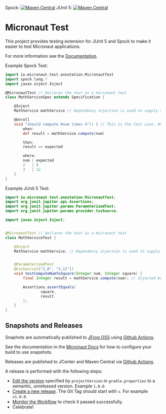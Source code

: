 Spock: [![Maven Central](https://maven-badges.herokuapp.com/maven-central/io.micronaut.test/micronaut-test-spock/badge.svg)](https://maven-badges.herokuapp.com/maven-central/io.micronaut.test/micronaut-test-spock)
JUnit 5: [![Maven Central](https://maven-badges.herokuapp.com/maven-central/io.micronaut.test/micronaut-test-junit5/badge.svg)](https://maven-badges.herokuapp.com/maven-central/io.micronaut.test/micronaut-test-junit5)

# Micronaut Test

This project provides testing extension for JUnit 5 and Spock to make it easier to test Micronaut applications.

For more information see the [Documentation](https://micronaut-projects.github.io/micronaut-test/latest/guide/index.html).

Example Spock Test:

```groovy
import io.micronaut.test.annotation.MicronautTest
import spock.lang.*
import javax.inject.Inject

@MicronautTest // Declares the test as a micronaut test
class MathServiceSpec extends Specification {

    @Inject
    MathService mathService // Dependency injection is used to supply the system under test

    @Unroll
    void "should compute #num times 4"() { // This is the test case. #num will be replaces by the values defined in the where: block
        when:
        def result = mathService.compute(num)

        then:
        result == expected

        where:
        num | expected
        2   | 8
        3   | 12
    }
}
```

Example JUnit 5 Test:

```java
import io.micronaut.test.annotation.MicronautTest;
import org.junit.jupiter.api.Assertions;
import org.junit.jupiter.params.ParameterizedTest;
import org.junit.jupiter.params.provider.CsvSource;

import javax.inject.Inject;


@MicronautTest // Declares the test as a micronaut test
class MathServiceTest {

    @Inject
    MathService mathService; // Dependency injection is used to supply the system under test


    @ParameterizedTest
    @CsvSource({"2,8", "3,12"})
    void testComputeNumToSquare(Integer num, Integer square) {
        final Integer result = mathService.compute(num); // Injected bean can be used in test case

        Assertions.assertEquals(
                square,
                result
        );
    }
}

```

## Snapshots and Releases

Snaphots are automatically published to [JFrog OSS](https://oss.jfrog.org/artifactory/oss-snapshot-local/) using [Github Actions](https://github.com/micronaut-projects/micronaut-test/actions).

See the documentation in the [Micronaut Docs](https://docs.micronaut.io/latest/guide/index.html#usingsnapshots) for how to configure your build to use snapshots.

Releases are published to JCenter and Maven Central via [Github Actions](https://github.com/micronaut-projects/micronaut-test/actions).

A release is performed with the following steps:

* [Edit the version](https://github.com/micronaut-projects/micronaut-test/edit/master/gradle.properties) specified by `projectVersion` in `gradle.properties` to a semantic, unreleased version. Example `1.0.0`
* [Create a new release](https://github.com/micronaut-projects/micronaut-test/releases/new). The Git Tag should start with `v`. For example `v1.0.0`.
* [Monitor the Workflow](https://github.com/micronaut-projects/micronaut-test/actions?query=workflow%3ARelease) to check it passed successfully.
* Celebrate!
